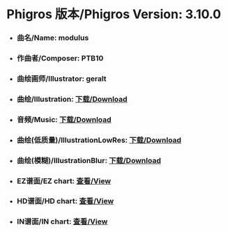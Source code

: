 
# Phigros 版本/Phigros Version:  3.10.0

- ### __曲名/Name:  modulus__

- ### __作曲者/Composer:  PTB10__

- ### __曲绘画师/Illustrator:  geralt__

- ### __曲绘/Illustration:  [下载/Download](https://github.com/Po6647A/PAR/releases/download/3.10.0/957.png)__

- ### __音频/Music:  [下载/Download](https://github.com/Po6647A/PAR/releases/download/3.10.0/1749.ogg)__

- ### __曲绘(低质量)/IllustrationLowRes:  [下载/Download](https://github.com/Po6647A/PAR/releases/download/3.10.0/1449.png)__

- ### __曲绘(模糊)/IllustrationBlur:  [下载/Download](https://github.com/Po6647A/PAR/releases/download/3.10.0/1203.png)__


- ### __EZ谱面/EZ chart:  [查看/View](./EZ.json/index.html)__

- ### __HD谱面/HD chart:  [查看/View](./HD.json/index.html)__

- ### __IN谱面/IN chart:  [查看/View](./IN.json/index.html)__
